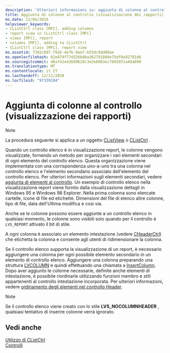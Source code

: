 ```yaml
---
description: 'Ulteriori informazioni su: aggiunta di colonne al controllo (visualizzazione report)'
title: Aggiunta di colonne al controllo (visualizzazione dei rapporti)
ms.date: 11/04/2016
helpviewer_keywords:
- CListCtrl class [MFC], adding columns
- report view in CListCtrl class [MFC]
- views [MFC], report
- columns [MFC], adding to CListCtrl
- CListCtrl class [MFC], report view
ms.assetid: 7392c0d7-f8a5-4e7b-9ae7-b53dc9dd80ae
ms.openlocfilehash: 62e874f77d326b80a362791888e75df0a92781d6
ms.sourcegitcommit: d6af41e42699628c3e2e6063ec7b03931a49a098
ms.translationtype: MT
ms.contentlocale: it-IT
ms.lasthandoff: 12/11/2020
ms.locfileid: "97339104"
---
```

# <a name="adding-columns-to-the-control-report-view"></a>Aggiunta di colonne al controllo (visualizzazione dei rapporti)

> [!NOTE]
> La procedura seguente si applica a un oggetto [CListView](reference/clistview-class.md) o [CListCtrl](reference/clistctrl-class.md) .

Quando un controllo elenco è in visualizzazione report, le colonne vengono visualizzate, fornendo un metodo per organizzare i vari elementi secondari di ogni elemento del controllo elenco. Questa organizzazione viene implementata con una corrispondenza uno-a-uno tra una colonna nel controllo elenco e l'elemento secondario associato dell'elemento del controllo elenco. Per ulteriori informazioni sugli elementi secondari, vedere [aggiunta di elementi al controllo](adding-items-to-the-control.md). Un esempio di controllo elenco nella visualizzazione report viene fornito dalla visualizzazione dettagli in Windows 95 e Windows 98 Explorer. Nella prima colonna sono elencate cartelle, icone di file ed etichette. Dimensioni del file di elenco altre colonne, tipo di file, data dell'Ultima modifica e così via.

Anche se le colonne possono essere aggiunte a un controllo elenco in qualsiasi momento, le colonne sono visibili solo quando per il controllo è `LVS_REPORT` attivato il bit di stile.

A ogni colonna è associato un elemento intestazione (vedere [CHeaderCtrl](reference/cheaderctrl-class.md)) che etichetta la colonna e consente agli utenti di ridimensionare la colonna.

Se il controllo elenco supporta la visualizzazione di un report, è necessario aggiungere una colonna per ogni possibile elemento secondario in un elemento di controllo elenco. Aggiungere una colonna preparando una struttura [LVCOLUMN](/windows/win32/api/commctrl/ns-commctrl-lvcolumnw) e quindi effettuando una chiamata a [InsertColumn](reference/clistctrl-class.md#insertcolumn). Dopo aver aggiunto le colonne necessarie, definite anche elementi di intestazione, è possibile riordinarle utilizzando funzioni membro e stili appartenenti al controllo intestazione incorporata. Per ulteriori informazioni, vedere [ordinamento degli elementi nel controllo Header](ordering-items-in-the-header-control.md).

> [!NOTE]
> Se il controllo elenco viene creato con lo stile **LVS_NOCOLUMNHEADER** , qualsiasi tentativo di inserire colonne verrà ignorato.

## <a name="see-also"></a>Vedi anche

[Utilizzo di CListCtrl](using-clistctrl.md)<br/>
[Controlli](controls-mfc.md)
